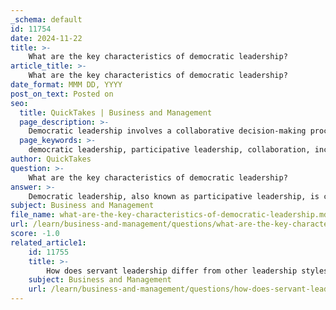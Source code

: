 ```yaml
---
_schema: default
id: 11754
date: 2024-11-22
title: >-
    What are the key characteristics of democratic leadership?
article_title: >-
    What are the key characteristics of democratic leadership?
date_format: MMM DD, YYYY
post_on_text: Posted on
seo:
  title: QuickTakes | Business and Management
  page_description: >-
    Democratic leadership involves a collaborative decision-making process where leaders seek input from team members, fostering an inclusive and empowering environment that values open communication and shared responsibilities.
  page_keywords: >-
    democratic leadership, participative leadership, collaboration, inclusivity, open communication, empowerment, shared responsibility, innovation, adaptability, team decision-making
author: QuickTakes
question: >-
    What are the key characteristics of democratic leadership?
answer: >-
    Democratic leadership, also known as participative leadership, is characterized by a collaborative approach to decision-making where leaders actively seek input and participation from team members. Here are the key characteristics of democratic leadership:\n\n1. **Collaboration**: Democratic leaders encourage group members to share their ideas and opinions. While the leader retains the final decision-making authority, they value and consider the contributions of team members.\n\n2. **Inclusivity**: This leadership style fosters an environment where all team members feel welcome to express their thoughts and perspectives. Democratic leaders actively seek the input of all group members, ensuring that diverse viewpoints are considered.\n\n3. **Open Communication**: Democratic leaders promote transparency and open dialogue within the team. They create a space where honest praise and constructive criticism can be shared, enhancing trust and camaraderie among team members.\n\n4. **Empowerment**: By involving team members in the decision-making process, democratic leaders empower individuals, making them feel valued and engaged. This empowerment can lead to increased motivation and job satisfaction.\n\n5. **Shared Responsibility**: In a democratic leadership framework, responsibility for outcomes is shared among team members. Leaders take accountability for failures while giving credit to their subordinates for successes, fostering a sense of collective ownership.\n\n6. **Encouragement of Innovation**: The democratic approach encourages creativity and innovation, as team members are motivated to contribute their ideas and solutions. This can lead to more effective problem-solving and improved outcomes.\n\n7. **Adaptability**: Democratic leaders are often flexible and open to changing their approach based on team feedback and the evolving needs of the group.\n\nDemocratic leadership is particularly effective in environments that benefit from open discussion and collaboration, as it can enhance group morale and productivity. However, it requires careful management of time and resources to ensure that decision-making processes remain efficient.
subject: Business and Management
file_name: what-are-the-key-characteristics-of-democratic-leadership.md
url: /learn/business-and-management/questions/what-are-the-key-characteristics-of-democratic-leadership
score: -1.0
related_article1:
    id: 11755
    title: >-
        How does servant leadership differ from other leadership styles?
    subject: Business and Management
    url: /learn/business-and-management/questions/how-does-servant-leadership-differ-from-other-leadership-styles
---
```


&nbsp;